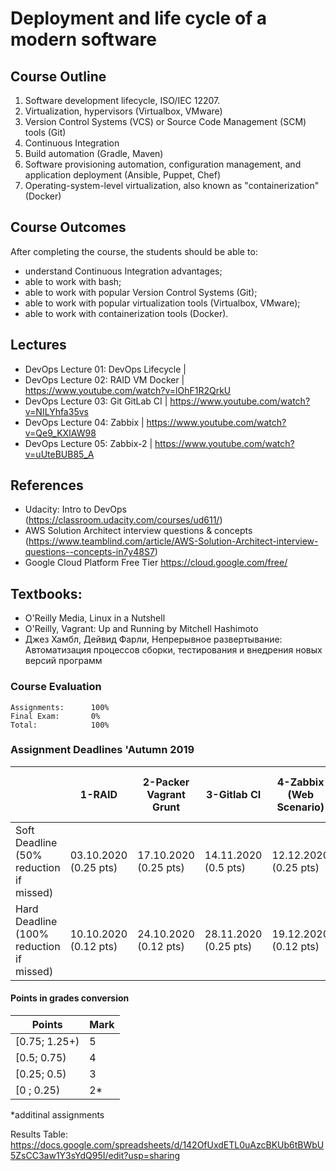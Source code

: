 # Deployment and life cycle of a modern software

## Course Outline
1. Software development lifecycle, ISO/IEC 12207.
2. Virtualization, hypervisors (Virtualbox, VMware)
3. Version Control Systems (VCS) or Source Code Management (SCM) tools (Git)
4. Continuous Integration
5. Build automation (Gradle, Maven)
6. Software provisioning automation, configuration management, and application deployment (Ansible, Puppet, Chef)
7. Operating-system-level virtualization, also known as "containerization" (Docker)


## Course Outcomes
After completing the course, the students should be able to:
- understand Continuous Integration advantages;
- able to work with bash;
- able to work with popular Version Control Systems (Git);
- able to work with popular virtualization tools (Virtualbox, VMware);
- able to work with containerization tools (Docker).

## Lectures
- DevOps Lecture 01: DevOps Lifecycle | 
- DevOps Lecture 02: RAID VM Docker | https://www.youtube.com/watch?v=lOhF1R2QrkU
- DevOps Lecture 03: Git GitLab CI | https://www.youtube.com/watch?v=NILYhfa35vs
- DevOps Lecture 04: Zabbix | https://www.youtube.com/watch?v=Qe9_KXIAW98
- DevOps Lecture 05: Zabbix-2 | https://www.youtube.com/watch?v=uUteBUB85_A

## References
- Udacity: Intro to DevOps (https://classroom.udacity.com/courses/ud611/)
- AWS Solution Architect interview questions & concepts (https://www.teamblind.com/article/AWS-Solution-Architect-interview-questions--concepts-in7y48S7)
- Google Cloud Platform Free Tier https://cloud.google.com/free/

## Textbooks:

* O'Reilly Media, Linux in a Nutshell
* O'Reilly, Vagrant: Up and Running by Mitchell Hashimoto
* Джез Хамбл, Дейвид Фарли, Непрерывное развертывание: Автоматизация процессов сборки, тестирования и внедрения новых версий программ

### Course Evaluation
```
Assignments:      100%
Final Exam:       0%
Total:            100%

```

### Assignment Deadlines 'Autumn 2019

|                                          |  1-RAID | 2-Packer Vagrant Grunt  | 3-Gitlab CI | 4-Zabbix (Web Scenario) | 5-Zabbix (Agen SMART) (Additional) |
| ---------------------------------------- | --- | --- | --- | --- | --- |
| Soft Deadline (50% reduction if missed)  | 03.10.2020 (0.25 pts)| 17.10.2020 (0.25 pts)| 14.11.2020 (0.5 pts) | 12.12.2020 (0.25 pts) |  (0.25 pts) Till Exam |
| Hard Deadline (100% reduction if missed) | 10.10.2020 (0.12 pts) | 24.10.2020 (0.12 pts) | 28.11.2020 (0.25 pts) | 19.12.2020 (0.12 pts) |  (0.25 pts) Till Exam |

#### Points in grades conversion
|Points | Mark |
| ------- |------|
|[0.75; 1.25+) | 5 |
|[0.5; 0.75) | 4 |
| [0.25; 0.5) | 3 |
| [0 ; 0.25) | 2* |

*additinal assignments


Results Table:
https://docs.google.com/spreadsheets/d/142OfUxdETL0uAzcBKUb6tBWbU5ZsCC3aw1Y3sYdQ95I/edit?usp=sharing